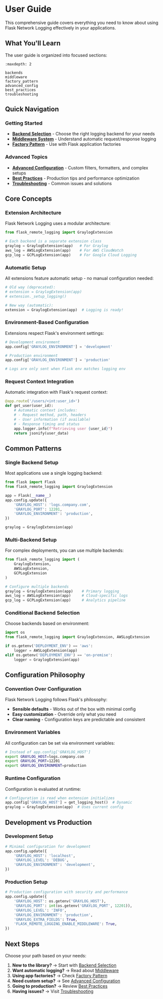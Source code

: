 # User Guide

This comprehensive guide covers everything you need to know about using Flask Network Logging effectively in your applications.

## What You'll Learn

The user guide is organized into focused sections:

```{toctree}
:maxdepth: 2

backends
middleware 
factory_pattern
advanced_config
best_practices
troubleshooting
```

## Quick Navigation

### Getting Started
- **[Backend Selection](backends.md)** - Choose the right logging backend for your needs
- **[Middleware System](middleware.md)** - Understand automatic request/response logging
- **[Factory Pattern](factory_pattern.md)** - Use with Flask application factories

### Advanced Topics
- **[Advanced Configuration](advanced_config.md)** - Custom filters, formatters, and complex setups
- **[Best Practices](best_practices.md)** - Production tips and performance optimization
- **[Troubleshooting](troubleshooting.md)** - Common issues and solutions

## Core Concepts

### Extension Architecture

Flask Network Logging uses a modular architecture:

```python
from flask_remote_logging import GraylogExtension

# Each backend is a separate extension class
graylog = GraylogExtension(app)   # For Graylog
aws_log = AWSLogExtension(app)    # For AWS CloudWatch  
gcp_log = GCPLogExtension(app)    # For Google Cloud Logging
```

### Automatic Setup

All extensions feature automatic setup - no manual configuration needed:

```python
# Old way (deprecated):
# extension = GraylogExtension(app)
# extension._setup_logging()

# New way (automatic):
extension = GraylogExtension(app)  # Logging is ready!
```

### Environment-Based Configuration

Extensions respect Flask's environment settings:

```python
# Development environment
app.config['GRAYLOG_ENVIRONMENT'] = 'development'

# Production environment  
app.config['GRAYLOG_ENVIRONMENT'] = 'production'

# Logs are only sent when Flask env matches logging env
```

### Request Context Integration

Automatic integration with Flask's request context:

```python
@app.route('/users/<int:user_id>')
def get_user(user_id):
    # Automatic context includes:
    # - Request method, path, headers
    # - User information (if available)
    # - Response timing and status
    app.logger.info(f"Retrieving user {user_id}")
    return jsonify(user_data)
```

## Common Patterns

### Single Backend Setup

Most applications use a single logging backend:

```python
from flask import Flask
from flask_remote_logging import GraylogExtension

app = Flask(__name__)
app.config.update({
    'GRAYLOG_HOST': 'logs.company.com',
    'GRAYLOG_PORT': 12201,
    'GRAYLOG_ENVIRONMENT': 'production',
})

graylog = GraylogExtension(app)
```

### Multi-Backend Setup

For complex deployments, you can use multiple backends:

```python
from flask_remote_logging import (
    GraylogExtension, 
    AWSLogExtension, 
    GCPLogExtension
)

# Configure multiple backends
graylog = GraylogExtension(app)    # Primary logging
aws_log = AWSLogExtension(app)     # Cloud-specific logs
gcp_log = GCPLogExtension(app)     # Analytics pipeline
```

### Conditional Backend Selection

Choose backends based on environment:

```python
import os
from flask_remote_logging import GraylogExtension, AWSLogExtension

if os.getenv('DEPLOYMENT_ENV') == 'aws':
    logger = AWSLogExtension(app)
elif os.getenv('DEPLOYMENT_ENV') == 'on-premise':
    logger = GraylogExtension(app)
```

## Configuration Philosophy

### Convention Over Configuration

Flask Network Logging follows Flask's philosophy:

- **Sensible defaults** - Works out of the box with minimal config
- **Easy customization** - Override only what you need
- **Clear naming** - Configuration keys are predictable and consistent

### Environment Variables

All configuration can be set via environment variables:

```bash
# Instead of app.config['GRAYLOG_HOST']
export GRAYLOG_HOST=logs.company.com
export GRAYLOG_PORT=12201
export GRAYLOG_ENVIRONMENT=production
```

### Runtime Configuration

Configuration is evaluated at runtime:

```python
# Configuration is read when extension initializes
app.config['GRAYLOG_HOST'] = get_logging_host()  # Dynamic
graylog = GraylogExtension(app)  # Uses current config
```

## Development vs Production

### Development Setup

```python
# Minimal configuration for development
app.config.update({
    'GRAYLOG_HOST': 'localhost',
    'GRAYLOG_LEVEL': 'DEBUG',
    'GRAYLOG_ENVIRONMENT': 'development',
})
```

### Production Setup

```python
# Production configuration with security and performance
app.config.update({
    'GRAYLOG_HOST': os.getenv('GRAYLOG_HOST'),
    'GRAYLOG_PORT': int(os.getenv('GRAYLOG_PORT', 12201)),
    'GRAYLOG_LEVEL': 'INFO',
    'GRAYLOG_ENVIRONMENT': 'production',
    'GRAYLOG_EXTRA_FIELDS': True,
    'FLASK_REMOTE_LOGGING_ENABLE_MIDDLEWARE': True,
})
```

## Next Steps

Choose your path based on your needs:

1. **New to the library?** → Start with [Backend Selection](backends.md)
2. **Want automatic logging?** → Read about [Middleware](middleware.md)  
3. **Using app factories?** → Check [Factory Pattern](factory_pattern.md)
4. **Need custom setup?** → See [Advanced Configuration](advanced_config.md)
5. **Going to production?** → Review [Best Practices](best_practices.md)
6. **Having issues?** → Visit [Troubleshooting](troubleshooting.md)
